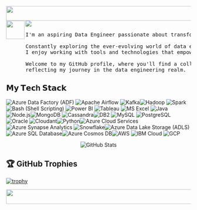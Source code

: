 

<img src="https://www.htmlcsscolor.com/preview/gallery/00FFF8.png" align="center" width="5000" height="40"/>

<img src="https://readme-typing-svg.demolab.com?font=Inconsolata&weight=500&size=70&duration=4000&pause=300&color=00F8FF&center=true&vCenter=true&multiline=true&repeat=false&random=false&width=1300&height=140&lines=Hi+,+I'm+Munna;" />


<img src="https://www.codedex.io/images/unlockableItems/ai-bot-sprite.png" align="left" width="50px" height="50px"/>
<pre>
I'm an aspiring Data Engineer passionate about transforming data into valuable insights. <br>
Constantly exploring the ever-evolving world of data engineering, <br>I enjoy working with tools and technologies that empower organizations to make data-driven decisions.<br>
Welcome to my GitHub profile, where you'll find a collection of projects and contributions <br>reflecting my journey in the data engineering realm.
</pre>




## 𝗠𝘆 𝗧𝗲𝗰h 𝗦𝘁𝗮𝗰𝗸

![Azure Data Factory (ADF)](https://img.shields.io/badge/-Azure%20Data%20Factory-0078D4?style=flat-square&logo=microsoft-azure&logoColor=white) ![Apache Airflow](https://img.shields.io/badge/-Apache%20Airflow-007A88?style=flat-square&logo=apache-airflow&logoColor=white) ![Kafka](https://img.shields.io/badge/-Kafka-231F20?style=flat-square&logo=apache-kafka&logoColor=white)![Hadoop](https://img.shields.io/badge/-Hadoop-327EBC?style=flat-square&logo=apache-hadoop&logoColor=white) ![Spark](https://img.shields.io/badge/-Spark-E25A1C?style=flat-square&logo=apache-spark&logoColor=white) ![Bash (Shell Scripting)](https://img.shields.io/badge/-Bash-4EAA25?style=flat-square&logo=gnu-bash&logoColor=white) ![Power BI](https://img.shields.io/badge/-Power%20BI-F2C811?style=flat-square&logo=power-bi&logoColor=black) ![Tableau](https://img.shields.io/badge/-Tableau-E97627?style=flat-square&logo=tableau&logoColor=white) ![MS Excel](https://img.shields.io/badge/-MS%20Excel-217346?style=flat-square&logo=microsoft-excel&logoColor=white) ![Java](https://img.shields.io/badge/-Java-007396?style=flat-square&logo=java&logoColor=white) ![Node.js](https://img.shields.io/badge/-Node.js-339933?style=flat-square&logo=node-dot-js&logoColor=white)![MongoDB](https://img.shields.io/badge/-MongoDB-47A248?style=flat-square&logo=mongodb&logoColor=white) ![Cassandra](https://img.shields.io/badge/-Cassandra-1287B1?style=flat-square&logo=apache-cassandra&logoColor=white)![DB2](https://img.shields.io/badge/-DB2-4EAA25?style=flat-square&logo=ibm&logoColor=white) ![MySQL](https://img.shields.io/badge/-MySQL-4479A1?style=flat-square&logo=mysql&logoColor=white) ![PostgreSQL](https://img.shields.io/badge/-PostgreSQL-336791?style=flat-square&logo=postgresql&logoColor=white) ![Oracle](https://img.shields.io/badge/-Oracle-F80000?style=flat-square&logo=oracle&logoColor=white) ![Cloudant](https://img.shields.io/badge/-Cloudant-44337A?style=flat-square&logo=apache-couchdb&logoColor=white)![Python](https://img.shields.io/badge/-Python-3776AB?style=flat-square&logo=python&logoColor=white)![Azure Cloud Services](https://img.shields.io/badge/-Azure-0089D6?style=flat-square&logo=microsoft-azure&logoColor=white)![Azure Synapse Analytics](https://img.shields.io/badge/-Azure%20Synapse%20Analytics-0078D4?style=flat-square&logo=microsoft-azure&logoColor=white) ![Snowflake](https://img.shields.io/badge/-Snowflake-2586BD?style=flat-square&logo=snowflake&logoColor=white)![Azure Data Lake Storage (ADLS)](https://img.shields.io/badge/-Azure%20Data%20Lake%20Storage-0085D1?style=flat-square&logo=microsoft-azure&logoColor=white)![Azure SQL Database](https://img.shields.io/badge/-Azure%20SQL%20Database-CC2927?style=flat-square&logo=microsoft-azure&logoColor=white)![Azure Cosmos DB](https://img.shields.io/badge/-Azure%20Cosmos%20DB-1675AA?style=flat-square&logo=microsoft-azure&logoColor=white)![AWS](https://img.shields.io/badge/-AWS-232F3E?style=flat-square&logo=amazon-aws&logoColor=white) ![IBM Cloud](https://img.shields.io/badge/-IBM%20Cloud-054ADA?style=flat-square&logo=ibm&logoColor=white) ![GCP](https://img.shields.io/badge/-GCP-4285F4?style=flat-square&logo=google-cloud&logoColor=white)


<p align="center">
  <img src="https://github-readme-stats.vercel.app/api?username=munna710&show_icons=true&theme=radical" alt="GitHub Stats">
</p>

## 🏆 GitHub Trophies

[![trophy](https://github-profile-trophy.vercel.app/?username=munna710&theme=darkhub)](https://github.com/ryo-ma/github-profile-trophy)


<img src="https://www.htmlcsscolor.com/preview/gallery/00FFF8.png" align="center" width="5000" height="40"/>




